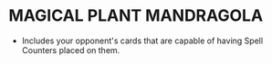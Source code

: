 
# MAGICAL PLANT MANDRAGOLA

*   Includes your opponent's cards that are capable of having Spell Counters placed on them.

  